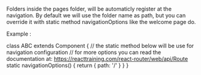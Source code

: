 Folders inside the pages folder, will be automaticly register at the navigation. By default we will use the folder name as path, but you can override it with static method navigationOptions like the welcome page do.

Example :

class ABC extends Component {
    // the static method below will be use for navigation configuration
    // for more options you can read the documentation at: https://reacttraining.com/react-router/web/api/Route
    static navigationOptions() {
        return {
            path: '/'
        }
    }
}